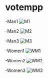 # votempp
-Man1
![M1](images/M1.png)

-Man2
![M2](images/M2.png)

-Man3
![M3](images/M3.png)

-Women1
![WM1](images/WM1.png)

-Women2
![WM2](images/WM2.png)

-Women3
![WM3](images/WM3.png)
